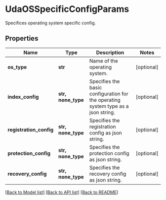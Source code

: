 # UdaOSSpecificConfigParams

Specifices operating system specific config.

## Properties
Name | Type | Description | Notes
------------ | ------------- | ------------- | -------------
**os_type** | **str** | Name of the operating system. | [optional] 
**index_config** | **str, none_type** | Specifies the basic configuration for the operating system type as a json string. | [optional] 
**registration_config** | **str, none_type** | Specifies the registration config as json string. | [optional] 
**protection_config** | **str, none_type** | Specifies the protection config as json string. | [optional] 
**recovery_config** | **str, none_type** | Specifies the recovery config as json string. | [optional] 

[[Back to Model list]](../README.md#documentation-for-models) [[Back to API list]](../README.md#documentation-for-api-endpoints) [[Back to README]](../README.md)


